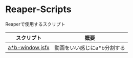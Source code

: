 # Reaper-Scripts

Reaperで使用するスクリプト

| スクリプト                                                                             | 概要 |
| -------------------------------------------------------------------------------------- | ---- |
| [a*b-window.jsfx](https://github.com/ajshooting/Convenience-scripts/blob/main/Reaper-Scripts/a*b-window.jsfx) | 動画をいい感じにa*b分割する |
